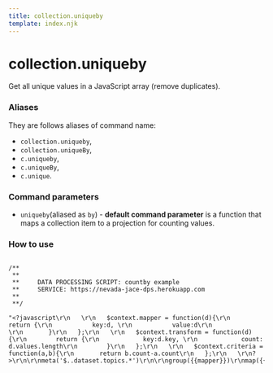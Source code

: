 ```yaml
---
title: collection.uniqueby
template: index.njk
---
```

# collection.uniqueby
Get all unique values in a JavaScript array (remove duplicates).


### Aliases
They are follows aliases of command name: 
+ ```collection.uniqueby```,  
+ ```collection.uniqueBy```, 
+ ```c.uniqueby```, 
+ ```c.uniqueBy```, 
+ ```c.unique```.


### Command parameters
    
+ ```uniqueby```(aliased as ```by```) - **default command parameter** is a function that maps a collection item to a projection for counting values.


### How to use

```dps

/**
 **
 **     DATA PROCESSING SCRIPT: countby example
 **     SERVICE: https://nevada-jace-dps.herokuapp.com
 **
 **/

"<?javascript\r\n   \r\n   $context.mapper = function(d){\r\n       return {\r\n           key:d, \r\n           value:d\r\n           \r\n       }\r\n   };\r\n   \r\n   $context.transform = function(d){\r\n        return {\r\n            key:d.key, \r\n            count: d.values.length\r\n        }\r\n   };\r\n   \r\n   $context.criteria = function(a,b){\r\n       return b.count-a.count\r\n   };\r\n   \r\n?>\r\n\r\nmeta('$..dataset.topics.*')\r\n\r\ngroup({{mapper}})\r\nmap({{transform}})\r\nsort({{criteria}})\r\n\r\nextend()\r\ntranslate()\r\n"

```
